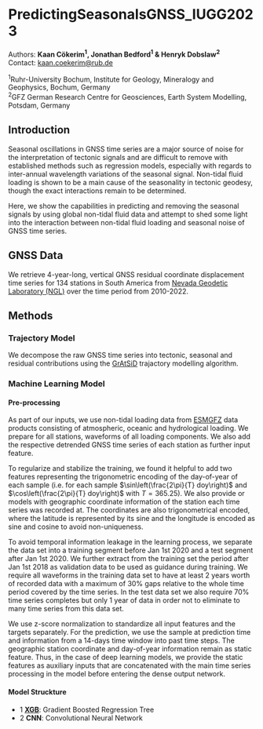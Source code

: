 # PredictingSeasonalsGNSS_IUGG2023
Authors: **Kaan Cökerim<sup>1</sup>, Jonathan Bedford<sup>1</sup> & Henryk Dobslaw<sup>2</sup>**\
Contact: kaan.coekerim@rub.de

<sup>1</sup>Ruhr-University Bochum, Institute for Geology, Mineralogy and Geophysics, Bochum, Germany\
<sup>2</sup>GFZ German Research Centre for Geosciences, Earth System Modelling, Potsdam, Germany

## Introduction
Seasonal oscillations in GNSS time series are a major source of noise for the interpretation of tectonic signals and are difficult to remove with established methods such as regression models, especially with regards to inter-annual wavelength variations of the seasonal signal. Non-tidal fluid loading is shown to be a main cause of the seasonality in tectonic geodesy, though the exact interactions remain to be determined.

Here, we show the capabilities in predicting and removing the seasonal signals by using global non-tidal fluid data and attempt to shed some light into the interaction between non-tidal fluid loading and seasonal noise of GNSS time series.

## GNSS Data
We retrieve 4-year-long, vertical GNSS residual coordinate displacement time series for 134 stations in South America from [Nevada Geodetic Laboratory (NGL)](http://geodesy.unr.edu/index.php) over the time period from 2010-2022. 

## Methods
### Trajectory Model
We decompose the raw GNSS time series into tectonic, seasonal and residual contributions using the [GrAtSiD](https://github.com/TectonicGeodesy-RUB/Gratsid) trajactory modelling algorithm.

### Machine Learning Model
#### Pre-processing
As part of our inputs, we use non-tidal loading data from [ESMGFZ](http://esmdata.gfz-potsdam.de:8080/repository/) data products consisting of atmospheric, oceanic and hydrological loading. We prepare for all stations, waveforms of all loading components. We also add the respective detrended GNSS time series of each station as further input feature.

To regularize and stabilize the training, we found it helpful to add two features representing the trigonometric encoding of the day-of-year of each sample (i.e. for each sample $\sin\left(\frac{2\pi}{T} doy\right)$ and $\cos\left(\frac{2\pi}{T} doy\right)$ with $T=365.25$). We also provide or models with geographic coordinate information of the station each time series was recorded at. The coordinates are also trigonometrical encoded, where the latitude is represented by its sine and the longitude is encoded as sine and cosine to avoid non-uniqueness.

To avoid temporal information leakage in the learning process, we separate the data set into a training segment before Jan 1st 2020 and a test segment after Jan 1st 2020. We further extract from the training set the period after Jan 1st 2018 as validation data to be used as guidance during training. We require all waveforms in the training data set to have at least 2 years worth of recorded data with a maximum of 30% gaps relative to the whole time period covered by the time series. In the test data set we also require 70% time series completes but only 1 year of data in order not to eliminate to many time series from this data set. 

We use z-score normalization to standardize all input features and the targets separately. For the prediction, we use the sample at prediction time and information from a 14-days time window into past time steps. The geographic station coordinate and day-of-year information remain as static feature. Thus, in the case of deep learning models, we provide the static features as auxiliary inputs that are concatenated with the main time series processing in the model before entering the dense output network.

#### Model Struckture
- 1 [**XGB**](https://xgboost.readthedocs.io/en/stable/#): Gradient Boosted Regression Tree
- 2 **CNN**: Convolutional Neural Network 

